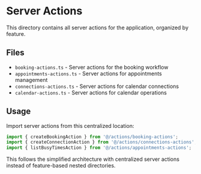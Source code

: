# Server Actions

This directory contains all server actions for the application, organized by feature.

## Files

- `booking-actions.ts` - Server actions for the booking workflow
- `appointments-actions.ts` - Server actions for appointments management
- `connections-actions.ts` - Server actions for calendar connections
- `calendar-actions.ts` - Server actions for calendar operations

## Usage

Import server actions from this centralized location:

```typescript
import { createBookingAction } from '@/actions/booking-actions';
import { createConnectionAction } from '@/actions/connections-actions';
import { listBusyTimesAction } from '@/actions/appointments-actions';
```

This follows the simplified architecture with centralized server actions instead of feature-based nested directories.